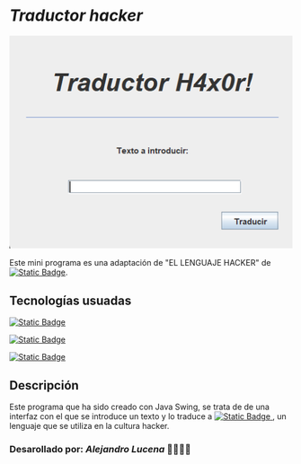 # *Traductor hacker*

![img.png](instructions/img.png)

Este mini programa es una adaptación de "EL LENGUAJE HACKER" de [![Static Badge](https://custom-icon-badges.demolab.com/badge/-MoureDev-blue?style=flat&logoColor=white&logo=repo)](https://github.com/mouredev/retos-programacion-2023/blob/main/Retos/Reto%20%231%20-%20EL%20LENGUAJE%20HACKER%20%5BFácil%5D/ejercicio.md).

## Tecnologías usuadas
[![Static Badge](https://img.shields.io/badge/Java-white?style=flat&logo=openjdk&logoColor=white&labelColor=red)]()

[![Static Badge](https://img.shields.io/badge/20-white?style=flat&label=JDK&labelColor=red&color=white)]()

[![Static Badge](https://img.shields.io/badge/IntelliJ%20IDEA-white?style=flat&logo=intellij%20idea&color=darkgrey)]()



## Descripción

Este programa que ha sido creado con Java Swing, se trata de 
de una interfaz con el que se introduce un texto y lo traduce
a [![Static Badge](https://img.shields.io/badge/Leet-white?color=green)
](https://www.gamehouse.com/blog/leet-speak-cheat-sheet/), un lenguaje 
que se utiliza en la cultura hacker.

### Desarollado por: **_Alejandro Lucena_** 👨🏻‍💻🐧